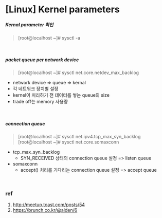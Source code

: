 # [Linux] Kernel parameters

##### Kernal parameter 확인
> [root@localhost ~]# sysctl -a

<br />

##### packet queue per network device
> [root@localhost ~]# sysctl net.core.netdev_max_backlog

* network device  =>   queue   =>   kernal
* 각 네트워크 장치별 설정
* kernel이 처리하기 전 데이터를 쌓는 queue의 size
* trade off는 memory 사용량

<br />

##### connection queue 
> [root@localhost ~]# sysctl net.ipv4.tcp_max_syn_backlog
> [root@localhost ~]# sysctl net.core.somaxconn

* tcp_max_syn_backlog
  * SYN_RECEIVED 상태의 connection queue 설정 => listen queue
* somaxconn 
  * accept() 처리를 기다리는 connection queue 설정 => accept queue

<br />

### ref
1. http://meetup.toast.com/posts/54
2. https://brunch.co.kr/@alden/6